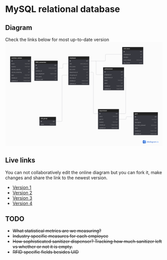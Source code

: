 # MySQL relational database

## Diagram 
Check the links below for most up-to-date version
![Database diagram design](../documents/images/production-db-diagram.png)

## Live links
You can not collaboratively edit the online diagram but you can fork it, make changes and share the link to the newest version. 

- [Version 1](https://dbdiagram.io/d/5fa867ba3a78976d7b7b04ee)
- [Version 2](https://dbdiagram.io/d/5faae5183a78976d7b6b57aa)
- [Version 3](https://dbdiagram.io/d/5faae5183a78978d7b7b57aa)
- [Version 4](https://dbdiagram.io/d/5faae5183a78976d7b7b57aa)


## TODO

- ~~What statistical metrics are we measuring?~~
- ~~Industry specific measures for each employee~~
- ~~How sophisticated sanitizer dispenser? Tracking how much sanitizer left vs
  whether or not it is empty.~~
- ~~RFID specific fields besides UID~~ 
